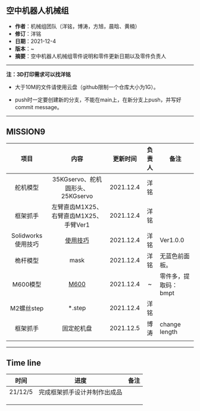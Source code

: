 ## 空中机器人机械组

- **作者**：机械组团队（洋铭，博涛，方旭，晨晗、黄楠）
- **修订**：洋铭
- **日期**：2021-12-4
- **版本**：~
- **摘要**：空中机器人机械组零件说明和零件更新日期以及零件负责人

------
**注：3D打印需求可以找洋铭**

* 大于10M的文件请使用云盘（github限制一个仓库大小为1G）。

* push时一定要创建新的分支，不能在main上，在新分支上push，并写好commit message。

------


## MISSION9

|        项目        |                             内容                             | 更新时间  | 负责人 | 备注                 |
| :----------------: | :----------------------------------------------------------: | :-------: | :----: | -------------------- |
|      舵机模型      |               35KGservo、舵机圆形头、25KGservo               | 2021.12.4 |  洋铭  |                      |
|      框架抓手      |            左臂直齿M1X25、右臂直齿M1X25、手臂Ver1            | 2021.12.4 |  洋铭  |                      |
| Solidworks使用技巧 | [使用技巧](https://github.com/zhangseammm/SYSUSwiftMechanical/blob/main/Solidworks%E4%BD%BF%E7%94%A8%E6%8A%80%E5%B7%A7/Solidworks%E4%BD%BF%E7%94%A8%E6%8A%80%E5%B7%A7.md) | 2021.12.4 |  洋铭  | Ver1.0.0             |
|      桅杆模型      |                             mask                             | 2021.12.4 |  洋铭  | 无蓝色前面板。       |
|      M600模型      |   [M600]( https://pan.baidu.com/s/12hl3yvaf_fCNm0fPz40NBA)   | 2021.12.4 |   ~    | 零件多，提取码：bmpt |
|     M2螺丝step     |                            *.step                            | 2021.12.4 |  洋铭  |                      |
|      框架抓手      |                          固定舵机盘                          | 2021.12.5 |  博涛  | change length        |
|                    |                                                              |           |        |                      |

------

## Time line

|  时间   |             进度             | 备注 |
| :-----: | :--------------------------: | :--: |
| 21/12/5 | 完成框架抓手设计并制作出成品 |      |
|         |                              |      |
|         |                              |      |
|         |                              |      |

